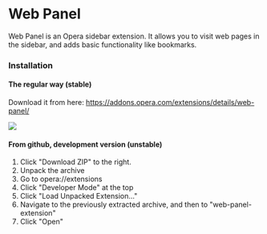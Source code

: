 # Web Panel

Web Panel is an Opera sidebar extension. It allows you to visit web pages in the sidebar, and adds basic functionality like bookmarks.

### Installation

#### The regular way (stable)

Download it from here: https://addons.opera.com/extensions/details/web-panel/

<a href="https://addons.opera.com/extensions/details/web-panel/"><img src="https://dev.opera.com/extensions/branding-guidelines/addons_206x58_en@2x.png"></a>

#### From github, development version (unstable)

1. Click "Download ZIP" to the right.
2. Unpack the archive
3. Go to opera://extensions
4. Click "Developer Mode" at the top
5. Click "Load Unpacked Extension..."
6. Navigate to the previously extracted archive, and then to "web-panel-extension"
7. Click "Open"
